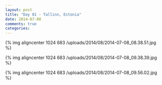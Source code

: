 ```yaml
---
layout: post
title: "Day 81 - Tallinn, Estonia"
date: 2014-07-08
comments: true
categories: 
---
```

{% img aligncenter 1024 683 /uploads/2014/08/2014-07-08_08.38.51.jpg %}

{% img aligncenter 1024 683 /uploads/2014/08/2014-07-08_09.38.39.jpg %}

{% img aligncenter 1024 683 /uploads/2014/08/2014-07-08_09.56.02.jpg %}
